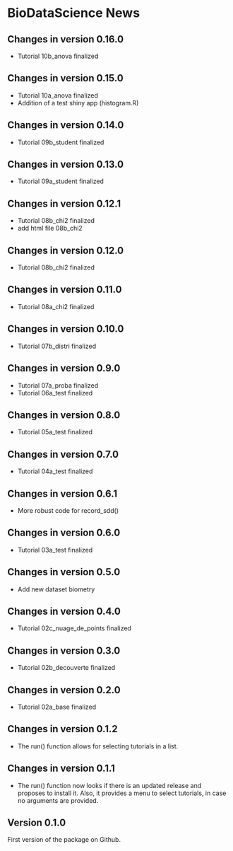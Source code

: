 # BioDataScience News

## Changes in version 0.16.0

- Tutorial 10b_anova finalized

## Changes in version 0.15.0

- Tutorial 10a_anova finalized
- Addition of a test shiny app (histogram.R)


## Changes in version 0.14.0

- Tutorial 09b_student finalized


## Changes in version 0.13.0

- Tutorial 09a_student finalized

## Changes in version 0.12.1

- Tutorial 08b_chi2 finalized
- add html file 08b_chi2

## Changes in version 0.12.0

- Tutorial 08b_chi2 finalized

## Changes in version 0.11.0

- Tutorial 08a_chi2 finalized

## Changes in version 0.10.0

- Tutorial 07b_distri finalized

## Changes in version 0.9.0

- Tutorial 07a_proba finalized
- Tutorial 06a_test finalized


## Changes in version 0.8.0

- Tutorial 05a_test finalized

## Changes in version 0.7.0

- Tutorial 04a_test finalized


## Changes in version 0.6.1

- More robust code for record_sdd()


## Changes in version 0.6.0

- Tutorial 03a_test finalized


## Changes in version 0.5.0

- Add new dataset biometry


## Changes in version 0.4.0

- Tutorial 02c_nuage_de_points finalized


## Changes in version 0.3.0

- Tutorial 02b_decouverte finalized


## Changes in version 0.2.0

- Tutorial 02a_base finalized


## Changes in version 0.1.2

- The run() function allows for selecting tutorials in a list.


## Changes in version 0.1.1

- The run() function now looks if there is an updated release and proposes to
  install it. Also, it provides a menu to select tutorials, in case no arguments
  are provided.


## Version 0.1.0

First version of the package on Github.
